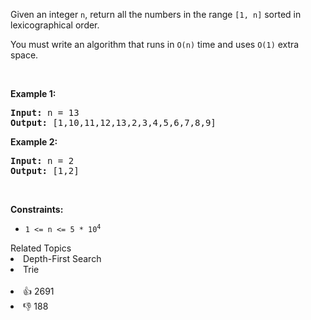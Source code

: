 <p>Given an integer <code>n</code>, return all the numbers in the range <code>[1, n]</code> sorted in lexicographical order.</p>

<p>You must write an algorithm that runs in&nbsp;<code>O(n)</code>&nbsp;time and uses <code>O(1)</code> extra space.&nbsp;</p>

<p>&nbsp;</p> 
<p><strong class="example">Example 1:</strong></p> 
<pre><strong>Input:</strong> n = 13
<strong>Output:</strong> [1,10,11,12,13,2,3,4,5,6,7,8,9]
</pre>
<p><strong class="example">Example 2:</strong></p> 
<pre><strong>Input:</strong> n = 2
<strong>Output:</strong> [1,2]
</pre> 
<p>&nbsp;</p> 
<p><strong>Constraints:</strong></p>

<ul> 
 <li><code>1 &lt;= n &lt;= 5 * 10<sup>4</sup></code></li> 
</ul>

<div><div>Related Topics</div><div><li>Depth-First Search</li><li>Trie</li></div></div><br><div><li>👍 2691</li><li>👎 188</li></div>